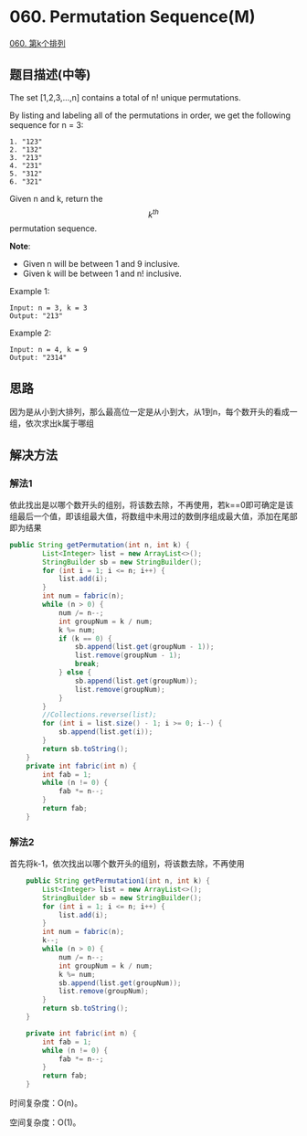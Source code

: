 # 060. Permutation Sequence(M)
[060. 第k个排列](https://leetcode-cn.com/problems/permutation-sequence/)


## 题目描述(中等)

The set [1,2,3,...,n] contains a total of n! unique permutations.

By listing and labeling all of the permutations in order, we get the following sequence for n = 3:
```
1. "123"
2. "132"
3. "213"
4. "231"
5. "312"
6. "321"
```
Given n and k, return the $$ k^{th} $$ permutation sequence.

**Note**:
- Given n will be between 1 and 9 inclusive.
- Given k will be between 1 and n! inclusive.

Example 1:
```
Input: n = 3, k = 3
Output: "213"
```
Example 2:
```
Input: n = 4, k = 9
Output: "2314"
```

## 思路

因为是从小到大排列，那么最高位一定是从小到大，从1到n，每个数开头的看成一组，依次求出k属于哪组


## 解决方法


### 解法1

依此找出是以哪个数开头的组别，将该数去除，不再使用，若k==0即可确定是该组最后一个值，即该组最大值，将数组中未用过的数倒序组成最大值，添加在尾部即为结果

```java
public String getPermutation(int n, int k) {
        List<Integer> list = new ArrayList<>();
        StringBuilder sb = new StringBuilder();
        for (int i = 1; i <= n; i++) {
            list.add(i);
        }
        int num = fabric(n);
        while (n > 0) {
            num /= n--;
            int groupNum = k / num;
            k %= num;
            if (k == 0) {
                sb.append(list.get(groupNum - 1));
                list.remove(groupNum - 1);
                break;
            } else {
                sb.append(list.get(groupNum));
                list.remove(groupNum);
            }
        }
        //Collections.reverse(list);
        for (int i = list.size() - 1; i >= 0; i--) {
            sb.append(list.get(i));
        }
        return sb.toString();
    }
    private int fabric(int n) {
        int fab = 1;
        while (n != 0) {
            fab *= n--;
        }
        return fab;
    }

```

### 解法2

首先将k-1，依次找出以哪个数开头的组别，将该数去除，不再使用

```java
    public String getPermutation1(int n, int k) {
        List<Integer> list = new ArrayList<>();
        StringBuilder sb = new StringBuilder();
        for (int i = 1; i <= n; i++) {
            list.add(i);
        }
        int num = fabric(n);
        k--;
        while (n > 0) {
            num /= n--;
            int groupNum = k / num;
            k %= num;
            sb.append(list.get(groupNum));
            list.remove(groupNum);
        }
        return sb.toString();
    }

    private int fabric(int n) {
        int fab = 1;
        while (n != 0) {
            fab *= n--;
        }
        return fab;
    }
```

时间复杂度：O(n)。

空间复杂度：O(1)。
